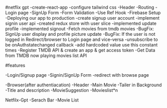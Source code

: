#netflix gpt
-create-react-app
-configure tailwind css
-Header
-Routing
-Login page
-SignUp Form
-Form Validation
-Use Ref Hook
-Firebase Setup
-Deploying our app to production
-create signup user account
-implement signin user api
-created redux  store with user slice
-implemented update profile
-implemented signout
-Fetch movies from tmdb  movies
-BugFix: SignUp user display and profile picture update
-BugFix: If the user is not logged in Redirect/browser to Login page and vice-versa
-unsubscribe to be onAuthstatechanged callback
-add hardcoded value use this constant times
-Register TMDB API & create an app & get access token
-Get Data from TMDB now playing movies list API






#features

-Login/Signup page
  -Signin/SignUp Form
  -redirect with browse page

 -Browser(after authentiacation)
  -Header
  -Main Movie
     -Tailer in Background
     -Title and description
     -MovieSuggestion
       -Movieslist*n

 Netfilx-Gpt
    -Serach Bar
    -Movie List
